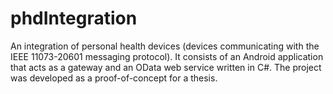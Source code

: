 # phdIntegration
An integration of personal health devices (devices communicating with the IEEE 11073-20601 messaging protocol). It consists of an Android application that acts as a gateway and an OData web service written in C#. The project was developed as a proof-of-concept for a thesis.
